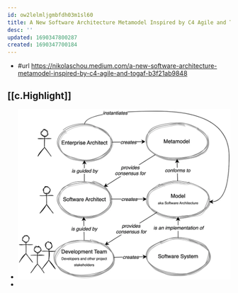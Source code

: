 ```yaml
---
id: ow2lelmljgmbfdh03m1sl60
title: A New Software Architecture Metamodel Inspired by C4 Agile and Togaf
desc: ''
updated: 1690347800287
created: 1690347700184
---
```


- #url https://nikolaschou.medium.com/a-new-software-architecture-metamodel-inspired-by-c4-agile-and-togaf-b3f21ab9848


## [[c.Highlight]]

- ![](/assets/images/2023-07-25-22-03-08.png)
- 